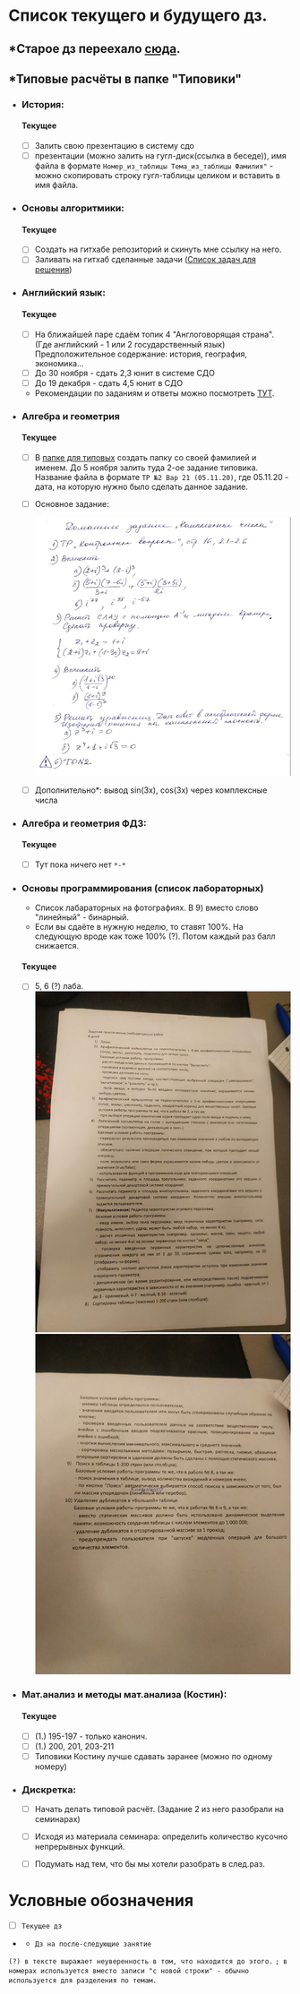 # Список текущего и будущего дз.
## __*Старое дз переехало [сюда](архив_дз.md).__
## __*Типовые расчёты в папке "Типовики"__

- ### История:
    #### Текущее
    - [ ] Залить свою презентацию в систему сдо
	- [ ] презентации (можно залить на гугл-диск(ссылка в беседе)), имя файла в формате `Номер_из_таблицы Тема_из_таблицы Фамилия"` - можно скопировать строку гугл-таблицы целиком и вставить в имя файла.

- ### Основы алгоритмики:
    #### Текущее
    - [ ] Создать на гитхабе репозиторий и скинуть мне ссылку на него.
	- [ ] Заливать на гитхаб сделанные задачи ([Cписок задач для решения](https://github.com/Vibof/ProgrammingManual))

- ### Английский язык:
    #### Текущее
    - [ ] На ближайшей паре сдаём топик 4 "Англоговорящая страна". (Где английский - 1 или 2 государственный язык) Предположительное содержание: история, география, экономика...
    - [ ] До 30 ноября - сдать 2,3 юнит в системе СДО
    - [ ] До 19 декабря - сдать 4,5 юнит в СДО
    - Рекомендации по заданиям и ответы можно посмотреть [ТУТ](дистанционный_английский.md).
         

- ### Алгебра и геометрия 
    #### Текущее
    - [ ] В [папке для типовых](https://drive.google.com/drive/folders/1yZzDBosCA-goPjwXN5-GJYDGfdrk-nsD?usp=sharing) создать папку со своей фамилией и именем. До 5 ноября залить туда 2-ое задание типовика. Название файла в формате `ТР №2 Вар 21 (05.11.20)`, где 05.11.20 - дата, на которую нужно было сделать данное задание.
    - [ ] Основное задание:

        ![линал](/Ресурсы/Изображения/линал2.jpg)
    - [ ] Дополнительно*: вывод sin(3x), cos(3x) через комплексные числа

- ### Алгебра и геометрия ФДЗ:
    #### Текущее
    - [ ] Тут пока ничего нет `*-*`
	
- ### Основы программирования (список лабораторных)
    - Список лабараторных на фотографиях. В 9) вместо слово "линейный" - бинарный.  
    - Если вы сдаёте в нужную неделю, то ставят 100%. На следующую вроде как тоже 100% (?). Потом каждый раз балл снижается.
    
    #### Текущее
    - [ ] 5, 6 (?) лаба.
        ![лабы](/Ресурсы/Изображения/основы_программирования1.jpg)
        ![лабы](/Ресурсы/Изображения/основы_программирования2.jpg)
	
- ### Мат.анализ и методы мат.анализа (Костин):
    #### Текущее
    - [ ] (1.) 195-197 - только канонич.
    - [ ] (1.) 200, 201, 203-211
    - [ ] Типовики Костину лучше сдавать заранее (можно по одному номеру)

- ### Дискретка:
    - [ ] Начать делать типовой расчёт. (Задание 2 из него разобрали на семинарах)
    - [ ] Исходя из материала семинара: определить количество кусочно непрерывных функций. 
    - [ ] Подумать над тем, что бы мы хотели разобрать в след.раз.
	
    
# Условные обозначения
- [ ] `Текущее дз`
- - `Дз на после-следующие занятие`

`(?) в тексте выражает неуверенность в том, что находится до этого.`
`; в номерах используется вместо записи "с новой строки" - обычно используется для разделения по темам. `